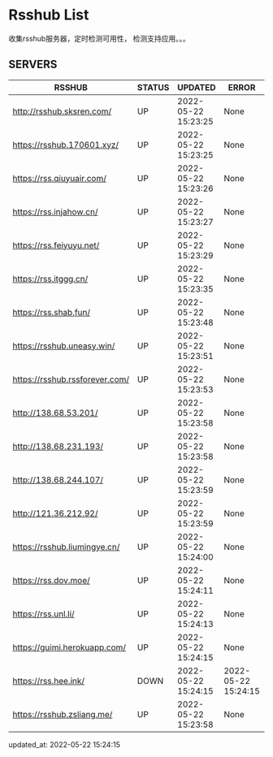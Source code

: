 # Rsshub List

收集rsshub服务器，定时检测可用性， 检测支持应用。。。


## SERVERS

|  RSSHUB   | STATUS  | UPDATED  | ERROR  | TWITTER |  
|  ----  | ----  | ----  | ----  | ---- |  
| http://rsshub.sksren.com/ | UP | 2022-05-22 15:23:25 | None |OK|  
| https://rsshub.170601.xyz/ | UP | 2022-05-22 15:23:25 | None |OK|  
| https://rss.qiuyuair.com/ | UP | 2022-05-22 15:23:26 | None ||  
| https://rss.injahow.cn/ | UP | 2022-05-22 15:23:27 | None ||  
| https://rss.feiyuyu.net/ | UP | 2022-05-22 15:23:29 | None ||  
| https://rss.itggg.cn/ | UP | 2022-05-22 15:23:35 | None ||  
| https://rss.shab.fun/ | UP | 2022-05-22 15:23:48 | None |OK|  
| https://rsshub.uneasy.win/ | UP | 2022-05-22 15:23:51 | None |OK|  
| https://rsshub.rssforever.com/ | UP | 2022-05-22 15:23:53 | None |OK|  
| http://138.68.53.201/ | UP | 2022-05-22 15:23:58 | None ||  
| http://138.68.231.193/ | UP | 2022-05-22 15:23:58 | None ||  
| http://138.68.244.107/ | UP | 2022-05-22 15:23:59 | None ||  
| http://121.36.212.92/ | UP | 2022-05-22 15:23:59 | None ||  
| https://rsshub.liumingye.cn/ | UP | 2022-05-22 15:24:00 | None ||  
| https://rss.dov.moe/ | UP | 2022-05-22 15:24:11 | None |OK|  
| https://rss.unl.li/ | UP | 2022-05-22 15:24:13 | None ||  
| https://guimi.herokuapp.com/ | UP | 2022-05-22 15:24:15 | None ||  
| https://rss.hee.ink/ | DOWN | 2022-05-22 15:24:15 | 2022-05-22 15:24:15 |  
| https://rsshub.zsliang.me/ | UP | 2022-05-22 15:23:58 | None |OK|  
  

updated_at: 2022-05-22 15:24:15  
